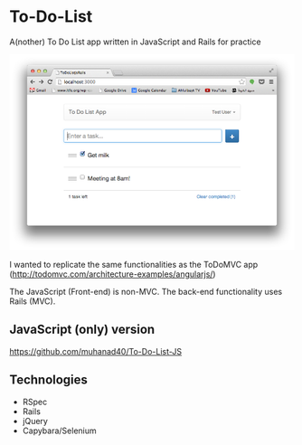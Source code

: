 To-Do-List
==========

A(nother) To Do List app written in JavaScript and Rails for practice

![](screenshot.png)

I wanted to replicate the same functionalities as the ToDoMVC app (http://todomvc.com/architecture-examples/angularjs/)

The JavaScript (Front-end) is non-MVC. The back-end functionality uses Rails (MVC).

## JavaScript (only) version
https://github.com/muhanad40/To-Do-List-JS

## Technologies
* RSpec
* Rails
* jQuery
* Capybara/Selenium